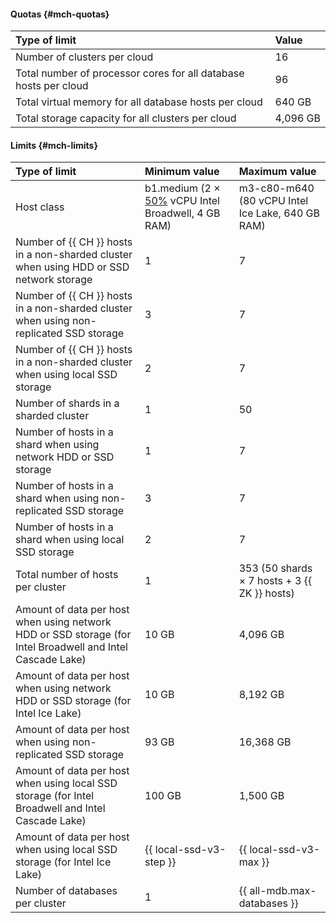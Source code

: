 
#### Quotas {#mch-quotas}

| Type of limit | Value |
|:-------------------------------------------------------------------------------|:---------|
| Number of clusters per cloud | 16 |
| Total number of processor cores for all database hosts per cloud | 96 |
| Total virtual memory for all database hosts per cloud | 640 GB |
| Total storage capacity for all clusters per cloud | 4,096 GB |

#### Limits {#mch-limits}

| Type of limit | Minimum value | Maximum value |
|:----------------------------------------------------------------------------------------------------------------------------------|:------------------------------------------------------------------------------------------------------------------------------------------------------|:-------------------------------------------------|
| Host class | b1.medium (2 × [50%](../../compute/concepts/performance-levels.md) vCPU Intel Broadwell, 4 GB RAM) | m3-c80-m640 (80 vCPU Intel Ice Lake, 640 GB RAM) |
| Number of {{ CH }} hosts in a non-sharded cluster when using HDD or SSD network storage | 1 | 7 |
| Number of {{ CH }} hosts in a non-sharded cluster when using non-replicated SSD storage | 3 | 7 |
| Number of {{ CH }} hosts in a non-sharded cluster when using local SSD storage | 2 | 7 |
| Number of shards in a sharded cluster | 1 | 50 |
| Number of hosts in a shard when using network HDD or SSD storage | 1 | 7 |
| Number of hosts in a shard when using non-replicated SSD storage | 3 | 7 |
| Number of hosts in a shard when using local SSD storage | 2 | 7 |
| Total number of hosts per cluster | 1 | 353 (50 shards × 7 hosts + 3 {{ ZK }} hosts) |
| Amount of data per host when using network HDD or SSD storage (for Intel Broadwell and Intel Cascade Lake) | 10 GB | 4,096 GB |
| Amount of data per host when using network HDD or SSD storage (for Intel Ice Lake) | 10 GB | 8,192 GB |
| Amount of data per host when using non-replicated SSD storage | 93 GB | 16,368 GB |
| Amount of data per host when using local SSD storage (for Intel Broadwell and Intel Cascade Lake) | 100 GB | 1,500 GB |
| Amount of data per host when using local SSD storage (for Intel Ice Lake) | {{ local-ssd-v3-step }} | {{ local-ssd-v3-max }} |
| Number of databases per cluster | 1 | {{ all-mdb.max-databases }} |

